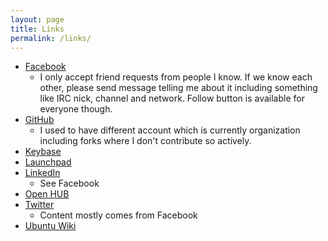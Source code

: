 ```yaml
---
layout: page
title: Links
permalink: /links/
---
```


* [Facebook](https://facebook.com/mikaelahmsuomalainen) 
    * I only accept friend requests from people I know. If we know each
      other, please send message telling me about it including something
      like IRC nick, channel and network. Follow button is available
      for everyone though.
* [GitHub](https://github.com/Mikaela)
    * I used to have different account which is currently organization
      including forks where I don't contribute so actively.
* [Keybase](http://keybase.io/Mikaela)
* [Launchpad](https://launchpad.net/~mikaela)
* [LinkedIn](https://fi.linkedin.com/in/ciblia)
    * See Facebook
* [Open HUB](https://www.openhub.net/accounts/Mikaela)
* [Twitter](https://twitter.com/Mkaysi) 
    * Content mostly comes from Facebook
* [Ubuntu Wiki](https://wiki.ubuntu.com/mikaela)
